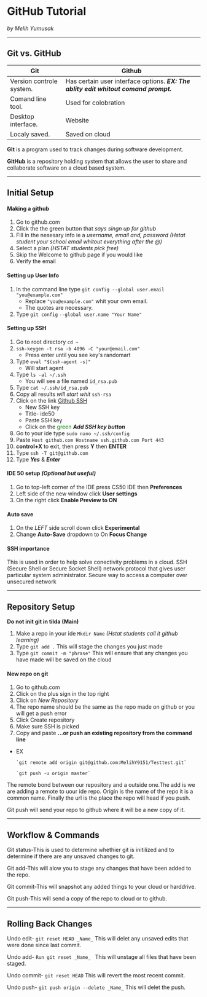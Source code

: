 # GitHub Tutorial

_by Melih Yumusak_

---
## Git vs. GitHub
 Git|Github 
 -------------------|-------------------
 Version controle system.| Has certain user interface options. ___**EX:** The ablity edit whitout comand prompt.___ 
 Comand line tool.| Used for colobration 
 Desktop interface. | Website
 Localy saved. | Saved on cloud 
**GIt** is a program used to track changes during software development.

**GitHub** is a repository holding system that allows the user to share and collaborate software on a cloud based system. 


---
## Initial Setup

#### Making a github 
 1. Go to github.com 
 2. Click the the green button that _says singn up for github_
 3. Fill in the nesesary info ie a _username, email and, password_ _(Hstat student your school email whitout everything after the @)_
 4. Select a plan _(HSTAT students pick free)_ 
 5. Skip the Welcome to github page if you would like
 6. Verify the email

#### Setting up **User Info**
 1. In the command line type `git config --global user.email "you@example.com"`
    - Replace `"you@example.com"` whit your own email. 
    - The quotes are necessary. 
 2. Type `git config` `--global user.name "Your Name"`

#### Setting up SSH 
 1. Go to root directory ` cd ~ `
 2. `ssh-keygen -t rsa -b 4096 -C "your@email.com"`
    - Press enter until you see key's randomart
 3. Type `eval "$(ssh-agent -s)"`
    - Will start agent
 4. Type `ls -al ~/.ssh` 
    - You will see a file named `id_rsa.pub`
 5. Type `cat ~/.ssh/id_rsa.pub` 
 6. Copy all results _will start whit_ `ssh-rsa`
 7. Click on the link [Github SSH](https://github.com/settings/keys)
    - New SSH key 
    - Title- ide50 
    - Paste SSH key 
    - Click on the <span style="color:Green">green</span> **_Add SSH key button_**
  8. Go to your ide type `sudo nano ~/.ssh/config`
  9. Paste   `Host github.com
      Hostname ssh.github.com
      Port 443`  
  10. **control+X** to exit, then press **Y** then **ENTER** 
  11. Type `ssh -T git@github.com`
  12. Type _**Yes**_ & _**Enter**_

#### IDE 50 setup _(Optional but useful)_
  1. Go to top-left corner of the IDE press CS50 IDE then **Preferences**
  2. Left side of the new window click **User settings** 
  3. On the right click **Enable Preview to ON**

#### Auto save 
  1. On the *LEFT* side  scroll down click **Experimental**
  2. Change **Auto-Save** dropdown to On **Focus Change**

#### SSH importance 
 This is used in order to help solve conectivity problems in a cloud. SSH (Secure Shell or Secure Socket Shell) network protocol that gives user particular system administrator. Secure way to access a computer over unsecured network

---

## Repository Setup
**Do not init git in tilda (Main)**
 1. Make a repo in your ide `Mkdir Name` _(Hstat students call it github learning)_
 2. Type `git add .` This will stage the changes you just made 
 3. Type `git commit -m "phrase"` This will ensure that any changes you have made will be saved on the cloud 

#### New repo on git 
 1. Go to github.com 
 2. Click on the plus sign in the top right 
 3. Click on _New Repository_
 4. The repo name should be the same as the repo made on github or you will get a push error 
 5. Click Create repository
 6. Make sure SSH is picked
 7. Copy and paste **…or push an existing repository from the command line**
   - EX 
   
         `git remote add origin git@github.com:MelihY9151/Testtest.git`
  
         `git push -u origin master`

 The remote bond between our repository and a outside one.The add is we are adding a remote to uour ide repo. Origin is the name of the repo it is a common name. Finally the url is the place the repo will head if you push.  

 Git push will send your repo to github where it will be a new copy of it.  

---


## Workflow & Commands
  Git status-This is used to determine whethier git is initilized and to determine if there are any unsaved changes to git. 
  
  Git add-This will alow you to stage any changes that have been added to the repo. 
  
  Git commit-This will snapshot any added things to your cloud or harddrive. 
  
  Git push-This will send a copy of the repo to cloud or to github. 


---
## Rolling Back Changes

Undo edit- `git reset HEAD _Name_` This will delet any unsaved edits that were done since last commit. 

Undo add- `Run git reset _Name_ ` This will unstage all files that have been staged. 

Undo commit- `git reset HEAD` This will revert the most recent commit.  

Undo push- `git push origin --delete _Name_` This will delet the push. 